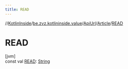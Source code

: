 ```yaml
---
title: READ
---
```

//[KotlinInside](../../../../index.html)/[be.zvz.kotlininside.value](../../index.html)/[ApiUrl](../index.html)/[Article](index.html)/[READ](-r-e-a-d.html)



# READ



[jvm]\
const val [READ](-r-e-a-d.html): [String](https://kotlinlang.org/api/latest/jvm/stdlib/kotlin/-string/index.html)





